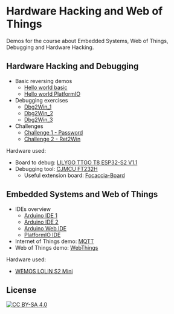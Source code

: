 # Hardware Hacking and Web of Things

Demos for the course about Embedded Systems, Web of Things, Debugging and Hardware Hacking.

## Hardware Hacking and Debugging

- Basic reversing demos
  - [Hello world basic](./hello_world_basic/)
  - [Hello world PlatformIO](./hello_world_platformio/)
- Debugging exercises
  - [Dbg2Win_1](./dbg2win_v1/)
  - [Dbg2Win_2](./dbg2win_v2/)
  - [Dbg2Win_3](./dbg2win_v3/)
- Challenges
  - [Challenge 1 - Password](./password/)
  - [Challenge 2 - Ret2Win](./ret2win/)
  
Hardware used:
- Board to debug: [LILYGO TTGO T8 ESP32-S2 V1.1](http://www.lilygo.cn/prod_view.aspx?TypeId=50063&Id=1300)
- Debugging tool: [CJMCU FT232H](https://www.amazon.it/ICQUANZX-FT232H-Modulo-Multifunzione-velocit%C3%A0/dp/B07VJ947PG)
  - Useful extension board: [Focaccia-Board](https://github.com/whid-injector/Focaccia-Board)

## Embedded Systems and Web of Things

- IDEs overview
  - [Arduino IDE 1](./arduino-ide-1/)
  - [Arduino IDE 2](./arduino-ide-2/)
  - [Arduino Web IDE](./arduino-web-ide/)
  - [PlatformIO IDE](./platformio-ide/)
- Internet of Things demo: [MQTT](./mqtt/)
- Web of Things demo: [WebThings](./webthings/)

Hardware used:
- [WEMOS LOLIN S2 Mini](https://docs.platformio.org/en/latest/boards/espressif32/lolin_s2_mini.html)

## License

[![CC BY-SA 4.0][cc-by-sa-image]][cc-by-sa]

[cc-by-sa]: http://creativecommons.org/licenses/by-sa/4.0/
[cc-by-sa-image]: https://licensebuttons.net/l/by-sa/4.0/88x31.png
[cc-by-sa-shield]: https://img.shields.io/badge/License-CC%20BY--SA%204.0-lightgrey.svg
